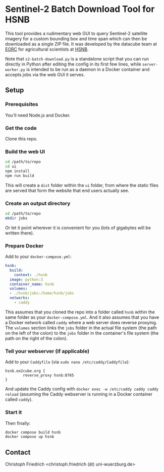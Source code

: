 # Sentinel-2 Batch Download Tool for HSNB

This tool provides a rudimentary web GUI to query Sentinel-2 satellite imagery for a custom bounding box and time span which can then be downloaded as a single ZIP file. It was developed by the datacube team at [EORC](https://earth-observation.org/) for agricultural scientists at [HSNB](https://www.hs-nb.de/).

Note that `s2-batch-download.py` is a standalone script that you can run directly in Python after editing the config in its first few lines, while `server-worker.py` is intended to be run as a daemon in a Docker container and accepts jobs via the web GUI it serves.

## Setup

### Prerequisites
You'll need Node.js and Docker.

### Get the code
Clone this repo. 

### Build the web UI
```bash
cd /path/to/repo
cd ui
npm install
npm run build
```
This will create a `dist` folder within the `ui` folder, from where the static files are served that form the website that end users actually see.

### Create an output directory
```bash
cd /path/to/repo
mkdir jobs
```
Or let it point wherever it is convenient for you (lots of gigabytes will be written there).

### Prepare Docker
Add to your `docker-compose.yml`:
```yaml
hsnb:
  build:
    context: ./hsnb
  image: python:3
  container_name: hsnb
  volumes:
  - ./hsnb/jobs:/home/hsnb/jobs
  networks:
    - caddy
```
This assumes that you cloned the repo into a folder called `hsnb` within the same folder as your `docker-compose.yml`. And it also assumes that you have a Docker network called `caddy` where a web server does reverse proxying. The `volumes` section links the `jobs` folder in the actual file system (the path on the left of the colon) to the `jobs` folder in the container's file system (the path on the right of the colon).

### Tell your webserver (if applicable)
Add to your `Caddyfile` (via `sudo nano /etc/caddy/Caddyfile`):
```
hsnb.eo2cube.org {
        reverse_proxy hsnb:8765
}
```
And update the Caddy config with `docker exec -w /etc/caddy caddy caddy reload` (assuming the Caddy webserver is running in a Docker container called `caddy`).

### Start it
Then finally:
```bash
docker compose build hsnb
docker compose up hsnb
```

## Contact
Christoph Friedrich <christoph.friedrich (ät) uni-wuerzburg.de>
